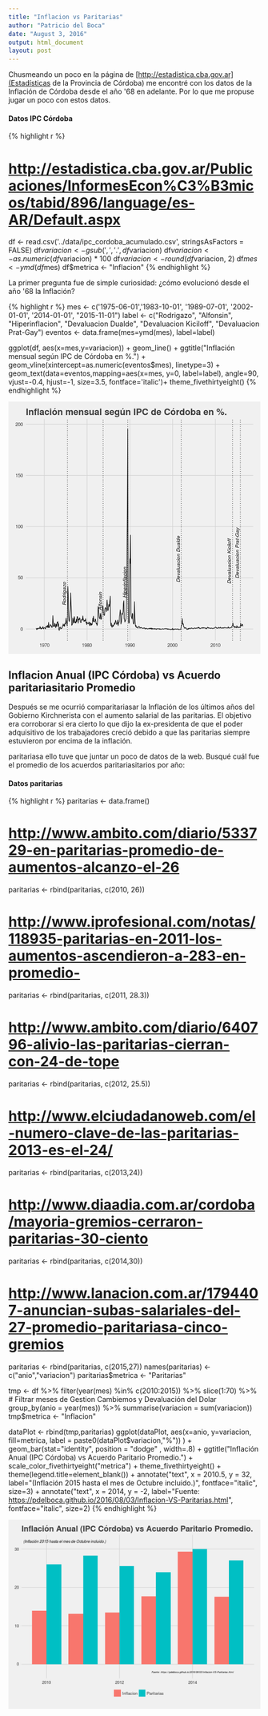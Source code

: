 ```yaml
---
title: "Inflacion vs Paritarias"
author: "Patricio del Boca"
date: "August 3, 2016"
output: html_document
layout: post
---
```



Chusmeando un poco en la página de [http://estadistica.cba.gov.ar](Estadísticas de la Provincia de Córdoba) me encontré con los datos de la Inflación de Córdoba desde el año '68 en adelante. Por lo que me propuse jugar un poco con estos datos.

#### Datos IPC Córdoba

{% highlight r %}
# http://estadistica.cba.gov.ar/Publicaciones/InformesEcon%C3%B3micos/tabid/896/language/es-AR/Default.aspx
df <- read.csv('../data/ipc_cordoba_acumulado.csv', stringsAsFactors = FALSE)
df$variacion <- gsub(',','.',df$variacion)
df$variacion <- as.numeric(df$variacion) * 100
df$variacion <- round(df$variacion, 2)
df$mes <- ymd(df$mes)
df$metrica <- "Inflacion"
{% endhighlight %}

La primer pregunta fue de simple curiosidad: ¿cómo evolucionó desde el año '68 la Inflación?

{% highlight r %}
mes <- c('1975-06-01','1983-10-01', '1989-07-01', '2002-01-01', '2014-01-01', "2015-11-01")
label <- c("Rodrigazo", "Alfonsin", "Hiperinflacion", "Devaluacion Dualde", "Devaluacion Kiciloff", "Devaluacion Prat-Gay")
eventos <- data.frame(mes=ymd(mes), label=label)

ggplot(df, aes(x=mes,y=variacion)) + 
  geom_line() +
  ggtitle("Inflación mensual según IPC de Córdoba en %.") +
  geom_vline(xintercept=as.numeric(eventos$mes), linetype=3) +
  geom_text(data=eventos,mapping=aes(x=mes, y=0, label=label),
            angle=90, vjust=-0.4, hjust=-1, size=3.5, fontface='italic')+
  theme_fivethirtyeight()
{% endhighlight %}

<img src="/figs/2016-08-03-Inflacion-VS-Paritarias/unnamed-chunk-2-1.png" title="center" alt="center" style="display: block; margin: auto;" />

## Inflacion Anual (IPC Córdoba) vs Acuerdo paritariasitario Promedio
Después se me ocurrió comparitariasar la Inflación de los últimos años del Gobierno Kirchnerista con el aumento salarial de las paritarias. El objetivo era corroborar si era cierto lo que dijo la ex-presidenta de que el poder adquisitivo de los trabajadores creció debido a que las paritarias siempre estuvieron por encima de la inflación.

paritariasa ello tuve que juntar un poco de datos de la web. Busqué cuál fue el promedio de los acuerdos paritariasitarios por año:

#### Datos paritarias

{% highlight r %}
paritarias <- data.frame()
# http://www.ambito.com/diario/533729-en-paritarias-promedio-de-aumentos-alcanzo-el-26
paritarias <- rbind(paritarias, c(2010, 26))
# http://www.iprofesional.com/notas/118935-paritarias-en-2011-los-aumentos-ascendieron-a-283-en-promedio-
paritarias <- rbind(paritarias, c(2011, 28.3))
# http://www.ambito.com/diario/640796-alivio-las-paritarias-cierran-con-24-de-tope
paritarias <- rbind(paritarias, c(2012, 25.5))
# http://www.elciudadanoweb.com/el-numero-clave-de-las-paritarias-2013-es-el-24/
paritarias <- rbind(paritarias, c(2013,24))
# http://www.diaadia.com.ar/cordoba/mayoria-gremios-cerraron-paritarias-30-ciento
paritarias <- rbind(paritarias, c(2014,30))
# http://www.lanacion.com.ar/1794407-anuncian-subas-salariales-del-27-promedio-paritariasa-cinco-gremios
paritarias <- rbind(paritarias, c(2015,27))
names(paritarias) <- c("anio","variacion")
paritarias$metrica <- "Paritarias"

tmp <- df %>% 
  filter(year(mes) %in% c(2010:2015)) %>% 
  slice(1:70) %>% # Filtrar meses de Gestion Cambiemos y Devaluación del Dolar
  group_by(anio = year(mes)) %>% 
  summarise(variacion = sum(variacion))
tmp$metrica <- "Inflacion"

dataPlot <- rbind(tmp,paritarias)
ggplot(dataPlot, 
       aes(x=anio, 
           y=variacion, 
           fill=metrica, 
           label = paste0(dataPlot$variacion,"%"))
       ) +
  geom_bar(stat="identity", position = "dodge" , width=.8) + 
  ggtitle("Inflación Anual (IPC Córdoba) vs Acuerdo Paritario Promedio.") +
  scale_color_fivethirtyeight("metrica") +
  theme_fivethirtyeight() +
  theme(legend.title=element_blank()) + 
  annotate("text", x = 2010.5, y = 32, 
           label="(Inflación 2015 hasta el mes de Octubre incluido.)", 
           fontface="italic", size=3) +
  annotate("text", x = 2014, y = -2, 
           label="Fuente: https://pdelboca.github.io/2016/08/03/Inflacion-VS-Paritarias.html", 
           fontface="italic", size=2)
{% endhighlight %}

<img src="/figs/2016-08-03-Inflacion-VS-Paritarias/unnamed-chunk-3-1.png" title="center" alt="center" style="display: block; margin: auto;" />

